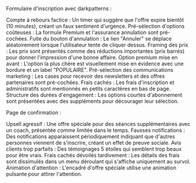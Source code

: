 Formulaire d'inscription avec darkpatterns :

Compte à rebours factice : Un timer qui suggère que l'offre expire bientôt (10 minutes), créant un faux sentiment d'urgence.
Pré-sélection d'options coûteuses : La formule Premium et l'assurance annulation sont pré-cochées.
Fuite du bouton d'annulation : Le lien "Annuler" se déplace aléatoirement lorsque l'utilisateur tente de cliquer dessus.
Framing des prix : Les prix sont présentés comme des réductions importantes (prix barrés) pour donner l'impression d'une bonne affaire.
Option premium mise en avant : L'option la plus chère est visuellement mise en évidence avec une bordure et un label "POPULAIRE".
Pré-sélection des communications marketing : Les cases pour recevoir des newsletters et des offres partenaires sont pré-cochées.
Frais cachés : Les frais d'inscription et administratifs sont mentionnés en petits caractères en bas de page.
Structure des durées d'engagement : Les options courtes d'abonnement sont présentées avec des suppléments pour décourager leur sélection.

Page de confirmation :

Upsell agressif : Une offre spéciale pour des séances supplémentaires avec un coach, présentée comme limitée dans le temps.
Fausses notifications : Des notifications apparaissent périodiquement indiquant que d'autres personnes viennent de s'inscrire, créant un effet de preuve sociale.
Avis clients trop parfaits : Des témoignages 5 étoiles qui semblent trop beaux pour être vrais.
Frais cachés dévoilés tardivement : Les détails des frais sont dissimulés dans un menu déroulant qui s'affiche uniquement au survol.
Animation d'attention : L'encadré d'offre spéciale utilise une animation pulsante pour attirer l'attention.
